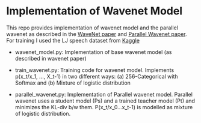 # Implementation of Wavenet Model

This repo provides implementation of wavenet model and the parallel wavenet as described in the [WaveNet paper](https://arxiv.org/abs/1609.03499) and [Parallel Wavenet paper](https://arxiv.org/abs/1711.10433). 
For training I used the LJ speech dataset from [Kaggle](https://www.kaggle.com/datasets/mathurinache/the-lj-speech-dataset)


* wavenet_model.py: Implementation of base wavenet model (as described in wavenet paper)

* train_wavenet.py: Training code for wavenet model. Implements p(x_t/x_1, ..., X_t-1) in two different ways: (a) 256-Categorical with Softmax  and (b) Mixture of logistic distribution

* parallel_wavenet.py: Implementation of Parallel wavenet model. Parallel wavenet uses a student model (Ps) and a trained teacher model (Pt) and minimizes the KL-div b/w them. P(x_t/x_0...x_t-1) is modelled as mixture of logistic distribution.
